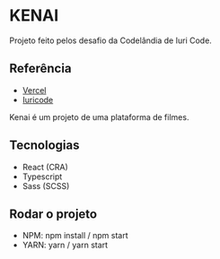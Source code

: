 # KENAI

Projeto feito pelos desafio da Codelândia de Iuri Code.

## Referência

- [Vercel](https://kenai-sigma.vercel.app/)
- [Iuricode](https://iuricode.com/)

Kenai é um projeto de uma plataforma de filmes.

## Tecnologias

- React (CRA)
- Typescript
- Sass (SCSS)

## Rodar o projeto

- NPM: npm install / npm start
- YARN: yarn / yarn start

